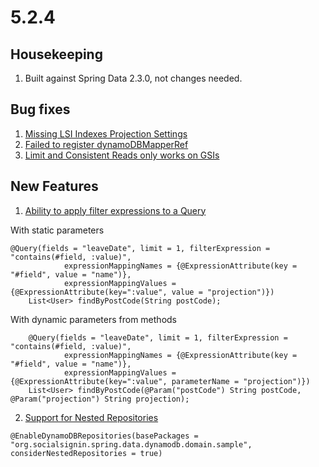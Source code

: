 # 5.2.4

## Housekeeping
1. Built against Spring Data 2.3.0, not changes needed.

## Bug fixes
1. [Missing LSI Indexes Projection Settings](https://github.com/boostchicken/spring-data-dynamodb/issues/19)
2. [Failed to register dynamoDBMapperRef](https://github.com/boostchicken/spring-data-dynamodb/issues/25)
3. [Limit and Consistent Reads only works on GSIs](https://github.com/boostchicken/spring-data-dynamodb/issues/23)

## New Features
1. [Ability to apply filter expressions to a Query](https://github.com/boostchicken/spring-data-dynamodb/issues/27)

With static parameters
```	
@Query(fields = "leaveDate", limit = 1, filterExpression = "contains(#field, :value)",
			expressionMappingNames = {@ExpressionAttribute(key = "#field", value = "name")},
			expressionMappingValues = {@ExpressionAttribute(key=":value", value = "projection")})
	List<User> findByPostCode(String postCode);
```

With dynamic parameters from methods
```
	@Query(fields = "leaveDate", limit = 1, filterExpression = "contains(#field, :value)",
			expressionMappingNames = {@ExpressionAttribute(key = "#field", value = "name")},
			expressionMappingValues = {@ExpressionAttribute(key=":value", parameterName = "projection")})
	List<User> findByPostCode(@Param("postCode") String postCode, @Param("projection") String projection);
```
2. [Support for Nested Repositories](https://github.com/boostchicken/spring-data-dynamodb/pull/24)
```
@EnableDynamoDBRepositories(basePackages = "org.socialsignin.spring.data.dynamodb.domain.sample", considerNestedRepositories = true)
```